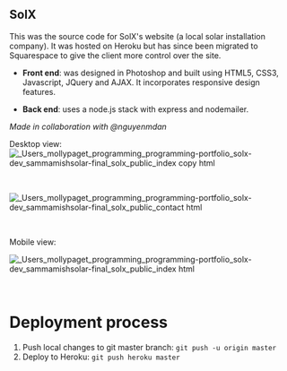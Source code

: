 ## SolX

This was the source code for SolX's website (a local solar installation company). It was hosted on Heroku but has since been migrated to Squarespace to give the client more control over the site. 

* **Front end**: was designed in Photoshop and built using HTML5, CSS3, Javascript, JQuery and AJAX. It incorporates responsive design features. 

* **Back end**: uses a node.js stack with express and nodemailer. 

*Made in collaboration with @nguyenmdan*

Desktop view: 
![_Users_mollypaget_programming_programming-portfolio_solx-dev_sammamishsolar-final_solx_public_index copy html](https://github.com/user-attachments/assets/8c2ff7c7-138e-4019-a924-ce3c3bd6558a)

<br /> 

![_Users_mollypaget_programming_programming-portfolio_solx-dev_sammamishsolar-final_solx_public_contact html](https://github.com/user-attachments/assets/4eb2f2ce-ed26-4188-a5bf-8c6e5aa55ba6)


<br />

Mobile view: 

![_Users_mollypaget_programming_programming-portfolio_solx-dev_sammamishsolar-final_solx_public_index html](https://github.com/user-attachments/assets/5dcc463f-a7d7-4e6a-ac6c-ec996a729978)

<br /> 

# Deployment process
1. Push local changes to git master branch: ``git push -u origin master``
2. Deploy to Heroku: ``git push heroku master``
